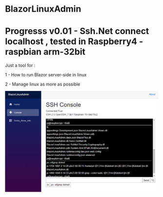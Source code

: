 # BlazorLinuxAdmin

# Progresss v0.01 - Ssh.Net connect localhost , tested in Raspberry4 - raspbian arm-32bit

Just a tool for :

1 - How to run Blazor server-side in linux 

2 - Manage linux as more as possible

![Screenshot](https://github.com/BlazorPlus/BlazorLinuxAdmin/raw/master/BlazorLinuxAdmin.png)
